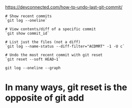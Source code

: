 https://devconnected.com/how-to-undo-last-git-commit/

```shell
# Show recent commits
`git log --oneline`

# View contents/diff of a specific commit
`git show commit_id`

# List just the files (not a diff)
`git log --name-status --diff-filter="ACDMRT" -1 -U c`

# Undo the most recent commit with git reset
`git reset --soft HEAD~1`

git log --oneline --graph
```

# In many ways, git reset is the opposite of git add
